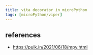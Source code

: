 ```yaml
---
title: vita decorator in microPython
tags: [microPython/viper]
---
```











## references

- https://pulk.in/2021/06/18/mpy.html




